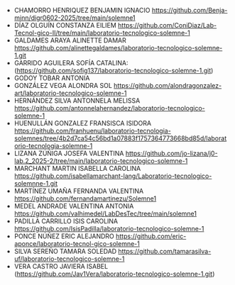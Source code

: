 * CHAMORRO HENRIQUEZ BENJAMIN IGNACIO https://github.com/Benja-minn/digr0602-2025/tree/main/solemne1
* DÍAZ OLGUÍN CONSTANZA EILIEM https://github.com/ConiDiaz/Lab-Tecnol-gico-II/tree/main/laboratorio-tecnologico-solemne-1
* GALDAMES ARAYA ALINETTE DAMAR https://github.com/alinettegaldames/laboratorio-tecnologico-solemne-1.git
* GARRIDO AGUILERA SOFÍA CATALINA: (https://github.com/sofig137/laboratorio-tecnologico-solemne-1.git)
* GODOY TOBAR ANTONIA
* GONZÁLEZ VEGA ALONDRA SOL https://github.com/alondragonzalez-art/laboratorio-tecnologico-solemne-1
* HERNÁNDEZ SILVA ANTONNELA MELISSA https://github.com/antonnelahernandez/laboratorio-tecnologico-solemne-1
* HUENULLÁN GONZALEZ FRANSISCA ISIDORA https://github.com/franhuenu/laboratorio-tecnologia-solemnes/tree/4b2d7ca54c56bd1a07883f1757364773668bd85d/laboratorio-tecnologia-solemne-1
* LIZANA ZÚÑIGA JOSEFA VALENTINA https://github.com/jo-lizana/j0-lab.2_2025-2/tree/main/laboratorio-tecnologico-solemne-1
* MARCHANT MARTIN ISABELLA CAROLINA https://github.com/isabellamarchant-lang/Laboratorio-tecnologico-solemnne-1.git
* MARTÍNEZ UMAÑA FERNANDA VALENTINA https://github.com/fernandamartinezu/Solemne1
* MEDEL ANDRADE VALENTINA ANTONIA https://github.com/valhimedel/LabDesTec/tree/main/solemne1
* PADILLA CARRILLO ISIS CAROLINA https://github.com/IsisPadilla/laboratorio-tecnologico-solemne-1
* PONCE NÚÑEZ ERIC ALEJANDRO https://github.com/eric-aponce/laboratorio-tecnol-gico-solemne-1
* SILVA SEREÑO TAMARA SOLEDAD https://github.com/tamarasilva-uf/laboratorio-tecnologico-solemne-1
* VERA CASTRO JAVIERA ISABEL (https://github.com/Jav1Vera/laboratorio-tecnologico-solemne-1.git)